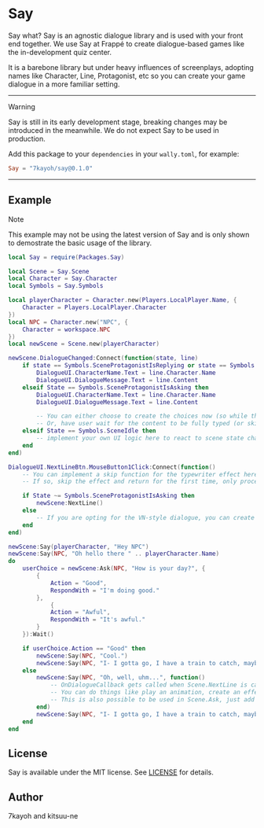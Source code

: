 # Say

Say what? Say is an agnostic dialogue library and is used with your front end together. We use Say at Frappé to create dialogue-based games like the in-development quiz center.

It is a barebone library but under heavy influences of screenplays, adopting names like Character, Line, Protagonist, etc so you can create your game dialogue in a more familiar setting.

___

> [!WARNING]  
> Say is still in its early development stage, breaking changes may be introduced in the meanwhile. We do not expect Say to be used in production.

Add this package to your `dependencies` in your `wally.toml`, for example:
```toml
Say = "7kayoh/say@0.1.0"
```

___

## Example

> [!NOTE]
> This example may not be using the latest version of Say and is only shown to demostrate the basic usage of the library.

```lua
local Say = require(Packages.Say)

local Scene = Say.Scene
local Character = Say.Character
local Symbols = Say.Symbols

local playerCharacter = Character.new(Players.LocalPlayer.Name, {
    Character = Players.LocalPlayer.Character
})
local NPC = Character.new("NPC", {
    Character = workspace.NPC
})
local newScene = Scene.new(playerCharacter)

newScene.DialogueChanged:Connect(function(state, line)
    if state == Symbols.SceneProtagonistIsReplying or state == Symbols.SceneCharacterIsReplying then
        DialogueUI.CharacterName.Text = line.Character.Name
        DialogueUI.DialogueMessage.Text = line.Content
    elseif State == Symbols.SceneProtagonistIsAsking then
        DialogueUI.CharacterName.Text = line.Character.Name
        DialogueUI.DialogueMessage.Text = line.Content

        -- You can either choose to create the choices now (so while the dialogue UI is entering the question text, the user can choose to answer immediately)
        -- Or, have user wait for the content to be fully typed (or skip the effect), and then hide the dialogue UI and show the choices UI (this can be done in other parts, see MouseButton1Click event), kinda like how it is done in most VNs.
    elseif State == Symbols.SceneIdle then
        -- implement your own UI logic here to react to scene state changes!
    end
end)

DialogueUI.NextLineBtn.MouseButton1Click:Connect(function()
    -- You can implement a skip function for the typewriter effect here, if you plan to implement one for your dialogue UI
    -- If so, skip the effect and return for the first time, only proceed with calling NextLine/showing choices once the typewriter effect is finished.

    if State ~= Symbols.SceneProtagonistIsAsking then
        newScene:NextLine()
    else
        -- If you are opting for the VN-style dialogue, you can create the choices list and hide the dialogue UI here
    end
end)

newScene:Say(playerCharacter, "Hey NPC")
newScene:Say(NPC, "Oh hello there " .. playerCharacter.Name)
do
    userChoice = newScene:Ask(NPC, "How is your day?", {
        {
            Action = "Good",
            RespondWith = "I'm doing good."
        },
            {
            Action = "Awful",
            RespondWith = "It's awful."
        }
    }):Wait()

    if userChoice.Action == "Good" then
        newScene:Say(NPC, "Cool.")
        newScene:Say(NPC, "I- I gotta go, I have a train to catch, maybe see you next time.")
    else
        newScene:Say(NPC, "Oh, well, uhm...", function()
            -- OnDialogueCallback gets called when Scene.NextLine is called to jump to this line.
            -- You can do things like play an animation, create an effect, etc, to make the scene more immersive and reactive.
            -- This is also possible to be used in Scene.Ask, just add the function parameter after the choices parameter.
        end)
        newScene:Say(NPC, "I- I gotta go, I have a train to catch, maybe see you next time?")
    end
end
```

## License
Say is available under the MIT license. See [LICENSE](./LICENSE) for details.

## Author
7kayoh and kitsuu-ne